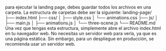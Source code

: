  para ejecutar la landing page, debes guardar todos los archivos en una carpeta. La estructura de carpetas debe ser la siguiente:
landing-page/
├── index.html
├── css/
│   ├── style.css
│   └── animations.css
├── js/
│   ├── main.js
│   ├── animations.js
│   └── three-scene.js
└── README.md
Una vez que tengas esta estructura, simplemente abre el archivo index.html en tu navegador web. No necesitas un servidor web para verla, ya que es una página estática. Sin embargo, para un despliegue en producción, se recomienda usar un servidor web.